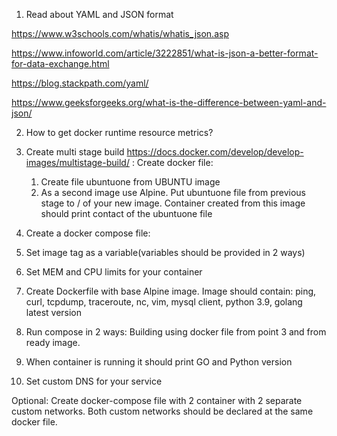 1. Read about YAML and JSON format

https://www.w3schools.com/whatis/whatis_json.asp

https://www.infoworld.com/article/3222851/what-is-json-a-better-format-for-data-exchange.html

https://blog.stackpath.com/yaml/

https://www.geeksforgeeks.org/what-is-the-difference-between-yaml-and-json/

2. How to get docker runtime resource metrics?

3. Create multi stage build 
https://docs.docker.com/develop/develop-images/multistage-build/ :
Create docker file:
	1. Create file ubuntuone from UBUNTU image
	2. As a second image use Alpine. Put ubuntuone file from previous stage to / of your new image. Container created from this image should print contact of the ubuntuone file

4. Create a docker compose file:

1.	Set image tag as a variable(variables should be provided in 2 ways)
2.	Set MEM and CPU limits for your container
3.	Create Dockerfile with base Alpine  image. Image should contain:
ping, curl, tcpdump, traceroute, nc, vim, mysql client, python 3.9, golang latest version
4.	Run compose in 2 ways: Building using docker file from point 3 and from ready image.
5.	When container is running it should print GO and Python version
6.	Set custom DNS for your service


Optional:
Create docker-compose file with 2 container with 2 separate custom networks. Both custom networks should be declared at the same docker file.
